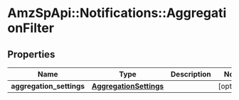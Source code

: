 # AmzSpApi::Notifications::AggregationFilter

## Properties
Name | Type | Description | Notes
------------ | ------------- | ------------- | -------------
**aggregation_settings** | [**AggregationSettings**](AggregationSettings.md) |  | [optional] 

